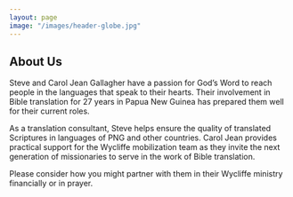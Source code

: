 ```yaml
---
layout: page
image: "/images/header-globe.jpg"
---
```


## About Us

Steve and Carol Jean Gallagher have a passion for God’s Word to reach people in the languages that speak to their hearts. Their involvement in Bible translation for 27 years in Papua New Guinea has prepared them well for their current roles.

As a translation consultant, Steve helps ensure the quality of translated Scriptures in languages of PNG and other countries. Carol Jean provides practical support for the Wycliffe mobilization team as they invite the next generation of missionaries to serve in the work of Bible translation.

Please consider how you might partner with them in their Wycliffe ministry financially or in prayer.